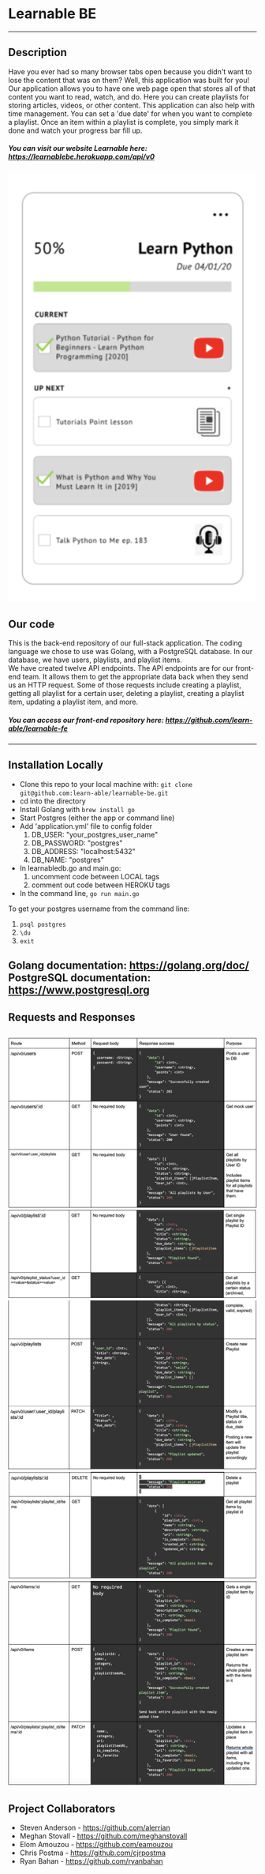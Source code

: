 # Learnable BE  
---
## Description  
Have you ever had so many browser tabs open because you didn't want to lose the content that was on them? Well, this application was built for you! Our application allows you to have one web page open that stores all of that content you want to read, watch, and do. Here you can create playlists for storing articles, videos, or other content. This application can also help with time management. You can set a 'due date' for when you want to complete a playlist.  Once an item within a playlist is complete, you simply mark it done and watch your progress bar fill up.  
##### You can visit our website Learnable here: https://learnablebe.herokuapp.com/api/v0  

![GitHub Logo](/images/playlist.png)  

## Our code  
This is the back-end repository of our full-stack application. The coding language we chose to use was Golang, with a PostgreSQL database. In our database, we have users, playlists, and playlist items.  
We have created twelve API endpoints. The API endpoints are for our front-end team. It allows them to get the appropriate data back when they send us an HTTP request. Some of those requests include creating a playlist, getting all playlist for a certain user, deleting a playlist, creating a playlist item, updating a playlist item, and more.  
##### You can access our front-end repository here: https://github.com/learn-able/learnable-fe
---
## Installation Locally ##  
- Clone this repo to your local machine with: `git clone git@github.com:learn-able/learnable-be.git`
- cd into the directory
- Install Golang with `brew install go`
- Start Postgres (either the app or command line)
- Add 'application.yml' file to config folder
  1. DB_USER: "your_postgres_user_name"
  1. DB_PASSWORD: "postgres"
  1. DB_ADDRESS: "localhost:5432"
  1. DB_NAME: "postgres"
- In learnabledb.go and main.go:
  1. uncomment code between LOCAL tags
  1. comment out code between HEROKU tags
- In the command line, `go run main.go`


To get your postgres username from the command line:
  1. `psql postgres`
  1. `\du`
  1. `exit`


Golang documentation: https://golang.org/doc/  
PostgreSQL documentation: https://www.postgresql.org
---
## Requests and Responses
![GitHub Logo](/images/req_res1.png)  
![GitHub Logo](/images/req_res2.png)  
![GitHub Logo](/images/req_res3.png)  
![GitHub Logo](/images/req_res4.png)  
![GitHub Logo](/images/req_res5.png)  
---
## Project Collaborators  
- Steven Anderson - https://github.com/alerrian  
- Meghan Stovall - https://github.com/meghanstovall  
- Elom Amouzou - https://github.com/eamouzou  
- Chris Postma - https://github.com/cjrpostma  
- Ryan Bahan - https://github.com/ryanbahan
